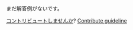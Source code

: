 
まだ解答例がないです。

[コントリビュートしませんか](https://github.com/BFEdev/BFE.dev-solutions/blob/main/question/what-is-the-newest-web-technique-that-you-are-interested-in_ja.md)?  [Contribute guideline](https://github.com/BFEdev/BFE.dev-solutions#how-to-contribute)
